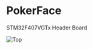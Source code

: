 # PokerFace
STM32F407VGTx Header Board



![Top](https://live.staticflickr.com/65535/49983117518_5cdf38629c.jpg "Top")
